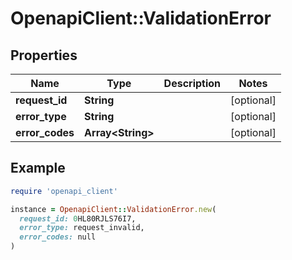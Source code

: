# OpenapiClient::ValidationError

## Properties

| Name | Type | Description | Notes |
| ---- | ---- | ----------- | ----- |
| **request_id** | **String** |  | [optional] |
| **error_type** | **String** |  | [optional] |
| **error_codes** | **Array&lt;String&gt;** |  | [optional] |

## Example

```ruby
require 'openapi_client'

instance = OpenapiClient::ValidationError.new(
  request_id: 0HL80RJLS76I7,
  error_type: request_invalid,
  error_codes: null
)
```


